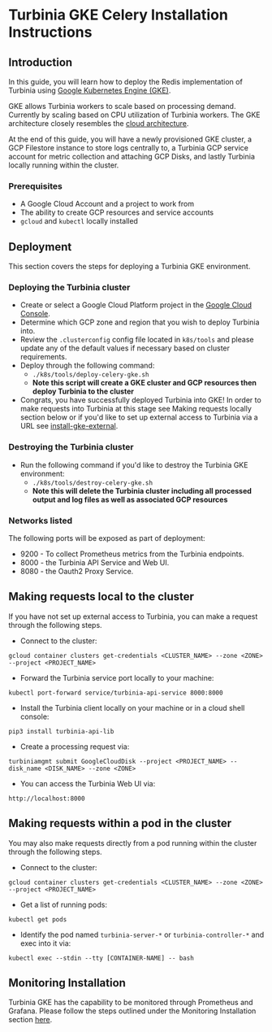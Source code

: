 # Turbinia GKE Celery Installation Instructions

## Introduction

In this guide, you will learn how to deploy the Redis implementation of Turbinia using [Google Kubernetes Engine (GKE)](https://cloud.google.com/kubernetes-engine).

GKE allows Turbinia workers to scale based on processing demand. Currently by scaling based on CPU utilization of Turbinia workers. The GKE architecture closely resembles the [cloud architecture](how-it-works.md).

At the end of this guide, you will have a newly provisioned GKE cluster, a GCP Filestore instance to store logs
centrally to, a Turbinia GCP service account for metric collection and attaching GCP Disks, and lastly Turbinia
locally running within the cluster.

### Prerequisites

- A Google Cloud Account and a project to work from
- The ability to create GCP resources and service accounts
- `gcloud` and `kubectl` locally installed

## Deployment

This section covers the steps for deploying a Turbinia GKE environment.

### Deploying the Turbinia cluster

- Create or select a Google Cloud Platform project in the
  [Google Cloud Console](https://console.cloud.google.com).
- Determine which GCP zone and region that you wish to deploy Turbinia into.
- Review the `.clusterconfig` config file located in `k8s/tools` and please update any of the default values if necessary based on cluster requirements.
- Deploy through the following command:
  - `./k8s/tools/deploy-celery-gke.sh`
  - **Note this script will create a GKE cluster and GCP resources then deploy Turbinia to the cluster**
- Congrats, you have successfully deployed Turbinia into GKE! In order to make requests into Turbinia at this stage see Making requests locally section below or if you'd like to set up external access to Turbinia via a URL see [install-gke-external](install-gke-external.md).

### Destroying the Turbinia cluster

- Run the following command if you'd like to destroy the Turbinia GKE environment:
  - `./k8s/tools/destroy-celery-gke.sh`
  - **Note this will delete the Turbinia cluster including all processed output and log files as well as associated GCP resources**

### Networks listed

The following ports will be exposed as part of deployment:

- 9200 - To collect Prometheus metrics from the Turbinia endpoints.
- 8000 - the Turbinia API Service and Web UI.
- 8080 - the Oauth2 Proxy Service.

## Making requests local to the cluster

If you have not set up external access to Turbinia, you can make a request through the following steps.

- Connect to the cluster:

```
gcloud container clusters get-credentials <CLUSTER_NAME> --zone <ZONE> --project <PROJECT_NAME>
```

- Forward the Turbinia service port locally to your machine:

```
kubectl port-forward service/turbinia-api-service 8000:8000
```

- Install the Turbinia client locally on your machine or in a cloud shell console:

```
pip3 install turbinia-api-lib
```

- Create a processing request via:

```
turbiniamgmt submit GoogleCloudDisk --project <PROJECT_NAME> --disk_name <DISK_NAME> --zone <ZONE>
```

- You can access the Turbinia Web UI via:

```
http://localhost:8000
```

## Making requests within a pod in the cluster

You may also make requests directly from a pod running within the cluster through
the following steps.

- Connect to the cluster:

```
gcloud container clusters get-credentials <CLUSTER_NAME> --zone <ZONE> --project <PROJECT_NAME>
```

- Get a list of running pods:

```
kubectl get pods
```

- Identify the pod named `turbinia-server-*` or `turbinia-controller-*` and exec into it via:

```
kubectl exec --stdin --tty [CONTAINER-NAME] -- bash
```

## Monitoring Installation

Turbinia GKE has the capability to be monitored through Prometheus and Grafana. Please follow the steps outlined under the Monitoring Installation section [here](install-gke-monitoring.md).
